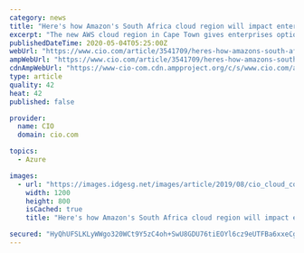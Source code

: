 ```yaml
---
category: news
title: "Here's how Amazon's South Africa cloud region will impact enterprises"
excerpt: "The new AWS cloud region in Cape Town gives enterprises options and puts pressure on competitors including Microsoft, Google and Huawei to enhance services."
publishedDateTime: 2020-05-04T05:25:00Z
webUrl: "https://www.cio.com/article/3541709/heres-how-amazons-south-africa-data-centres-will-impact-enterprises.html"
ampWebUrl: "https://www.cio.com/article/3541709/heres-how-amazons-south-africa-data-centres-will-impact-enterprises.amp.html"
cdnAmpWebUrl: "https://www-cio-com.cdn.ampproject.org/c/s/www.cio.com/article/3541709/heres-how-amazons-south-africa-data-centres-will-impact-enterprises.amp.html"
type: article
quality: 42
heat: 42
published: false

provider:
  name: CIO
  domain: cio.com

topics:
  - Azure

images:
  - url: "https://images.idgesg.net/images/article/2019/08/cio_cloud_computing_circuits_thinkstock_187814479_complex_pink_network_connections_by_shulz_gettyimages-840939300_2400x1600-100807924-large.jpg"
    width: 1200
    height: 800
    isCached: true
    title: "Here's how Amazon's South Africa cloud region will impact enterprises"

secured: "HyQhUFSLKLyWWgo320WCt9Y5zC4oh+SwU8GDU76tiEOYl6cz9eUTFBa6xxeCgYrBB2rwN2MGWcgMov4Wzh9Gf3lrPlYEpFm46I4KUQjFNMxDy+Y51mj3+a+/VTqZPEIz2eiNeVi2PNFrvOJ0f4pDyr80jHOl28U6tslL2ktbLMXLPniMn1GCWL+96fuFTCYaWkqT2Tpx97k6zi92LLHvcG3UfuP+pYh0jzojiAKs9z0IYOzJZ61XPjolHP2lUNP7dZXnpmC1QM6VeKUdAwHaR4qRPsVvh/jvLud/W9LMMgR1vDrrlP8dFY5ZLeFw8jTGUNr9JuIEDlAXYBkpZEX9wUfMNMU8AG6Qe3FJHopTjRlxvz+R8bgnNE2BL7LLh9sQQWRn6BggE2lxSQe5LJoX3Vjxkl5IdZeXCEEruM+wD5Oh/swIKrMcsqt2Ia+afUzMll+6ksg+LAJVe8KFHXaCqyPd1FbLDUFrOhj6APAc4Nw=;tmhTt9EJzXGWT25j0hFW3A=="
---
```


